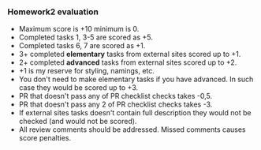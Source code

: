 ### Homework2 evaluation
- Maximum score is +10 minimum is 0.
- Completed tasks 1, 3-5 are scored as +5.
- Completed tasks 6, 7 are scored as +1.
- 3+ completed **elementary** tasks from external sites scored up to +1.
- 2+ completed **advanced** tasks from external sites scored up to +2.
- +1 is my reserve for styling, namings, etc. 
- You don't need to make elementary tasks if you have advanced. In such case
they would be scored up to +3.
- PR that doesn't pass any of PR checklist checks takes -0,5.
- PR that doesn't pass any 2 of PR checklist checks takes -3.
- If external sites tasks doesn't contain full description they would not be
 checked (and would not be scored).
- All review comments should be addressed. Missed comments causes score 
penalties.